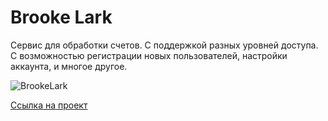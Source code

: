 <h1 align="left">Brooke Lark</h1>

<p>
  Сервис для обработки счетов. С поддержкой разных уровней доступа. С возможностью регистрации новых пользователей, настройки аккаунта, и многое другое.
</p>

![BrookeLark](BrookeLark.png)

[Ссылка на проект](https://drive.google.com/file/d/1QJiJJUTzJa79zy-zCIE-sW4-q3yGmgvU/view?usp=share_link)
